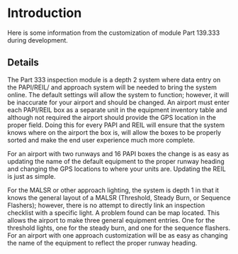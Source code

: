 # Introduction #

Here is some information from the customization of module Part 139.333 during development.

## Details ##

The Part 333 inspection module is a depth 2 system where data entry on the PAPI/REIL/ and approach system will be needed to bring the system online.  The default settings will allow the system to function; however, it will be inaccurate for your airport and should be changed. An airport must enter each PAPI/REIL box as a separate unit in the equipment inventory table and although not required the airport should provide the GPS location in the proper field.  Doing this for every PAPI and REIL will ensure that the system knows where on the airport the box is, will allow the boxes to be properly sorted and make the end user experience much more complete.

For an airport with two runways and 16 PAPI boxes the change is as easy as updating the name of the default equipment to the proper runway heading and changing the GPS locations to where your units are.  Updating the REIL is just as simple.

For the MALSR or other approach lighting, the system is depth 1 in that it knows the general layout of a MALSR (Threshold, Steady Burn, or Sequence Flashers); however, there is no attempt to directly link an inspection checklist with a specific light. A problem found can be map located.  This allows the airport to make three general equipment entries.  One for the threshold lights, one for the steady burn, and one for the sequence flashers.  For an airport with one approach customization will be as easy as changing the name of the equipment to reflect the proper runway heading.